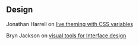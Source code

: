 ## Design

Jonathan Harrell on [live theming with CSS variables](https://jonathan-harrell.com/live-theming-with-css-variables/)

Bryn Jackson on [visual tools for Interface design](https://spectrum.chat/thread/ac4cba39-0582-4b73-9582-9e863ed66346)
